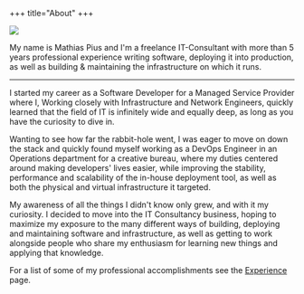 +++
title="About"
+++

<img src="/mathias-circle.png" style="max-width: 380px;" />

My name is Mathias Pius and I'm a freelance IT-Consultant with more than 5 years professional experience writing software, deploying it into production, as well as building & maintaining the infrastructure on which it runs.

--- 

I started my career as a Software Developer for a Managed Service Provider where I, Working closely with Infrastructure and Network Engineers, quickly learned that the field of IT is infinitely wide and equally deep, as long as you have the curiosity to dive in.

Wanting to see how far the rabbit-hole went, I was eager to move on down the stack and quickly found myself working as a DevOps Engineer in an Operations department for a creative bureau, where my duties centered around making developers' lives easier, while improving the stability, performance and scalability of the in-house deployment tool, as well as both the physical and virtual infrastructure it targeted.

My awareness of all the things I didn't know only grew, and with it my curiosity. I decided to move into the IT Consultancy business, hoping to maximize my exposure to the many different ways of building, deploying and maintaining software and infrastructure, as well as getting to work alongside people who share my enthusiasm for learning new things and applying that knowledge.

For a list of some of my professional accomplishments see the [Experience](@/experience.md) page.